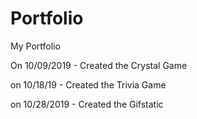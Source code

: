 # Portfolio
My Portfolio

On 10/09/2019 - Created the Crystal Game

on 10/18/19 - Created the Trivia Game

on 10/28/2019 - Created the Gifstatic 

